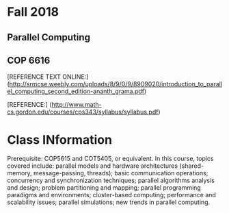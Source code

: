 # Fall 2018
## Parallel Computing
## COP 6616
 
[REFERENCE TEXT ONLINE:] (http://srmcse.weebly.com/uploads/8/9/0/9/8909020/introduction_to_parallel_computing_second_edition-ananth_grama.pdf)

[REFERENCE:] (http://www.math-cs.gordon.edu/courses/cps343/syllabus/syllabus.pdf)

# Class INformation 
Prerequisite: COP5615 and COT5405, or equivalent. In this course, 
topics covered include: parallel models and hardware architectures 
(shared-memory, message-passing, threads); basic communication 
operations; concurrency and synchronization techniques; parallel 
algorithms analysis and design; problem partitioning and mapping; 
parallel programming paradigms and environments; cluster-based 
computing; performance and scalability issues; parallel
simulations; new trends in parallel computing.               
